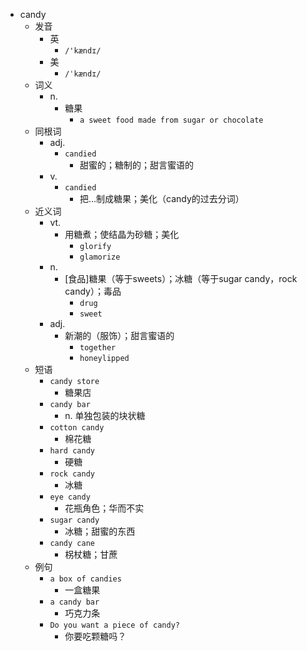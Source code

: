 - candy
  - 发音
    - 英
      - `/'kændɪ/`
    - 美
      - `/ˈkændɪ/`
  - 词义
    - n.
      - 糖果
        - `a sweet food made from sugar or chocolate`
  - 同根词
    - adj.
      - `candied`
        - 甜蜜的；糖制的；甜言蜜语的
    - v.
      - `candied`
        - 把…制成糖果；美化（candy的过去分词）
  - 近义词
    - vt.
      - 用糖煮；使结晶为砂糖；美化
        - `glorify`
        - `glamorize`
    - n.
      - [食品]糖果（等于sweets）；冰糖（等于sugar candy，rock candy）；毒品
        - `drug`
        - `sweet`
    - adj.
      - 新潮的（服饰）；甜言蜜语的
        - `together`
        - `honeylipped`
  - 短语
    - `candy store`
      - 糖果店 
    - `candy bar`
      - n. 单独包装的块状糖 
    - `cotton candy`
      - 棉花糖 
    - `hard candy`
      - 硬糖 
    - `rock candy`
      - 冰糖 
    - `eye candy`
      - 花瓶角色；华而不实 
    - `sugar candy`
      - 冰糖；甜蜜的东西 
    - `candy cane`
      - 柺杖糖；甘蔗 
  - 例句
    - `a box of candies`
      - 一盒糖果
    - `a candy bar`
      - 巧克力条
    - `Do you want a piece of candy?`
      - 你要吃颗糖吗？

